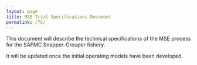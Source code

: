 ```yaml
---
layout: page
title: MSE Trial Specifications Document
permalink: /TS/
---
```


This document will describe the technical specifications of the MSE process for the SAFMC Snapper-Grouper fishery.

It will be updated once the initial operating models have been developed.
